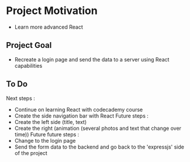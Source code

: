 # Project Motivation
- Learn more advanced React
## Project Goal
- Recreate a login page and send the data to a server using React capabilities 


## To Do
Next steps :
- Continue on learning React with codecademy course
- Create the side navigation bar with React
Future steps :
- Create the left side (title, text)
- Create the right (animation (several photos and text that change over time))
Future future steps :
- Change to the login page
- Send the form data to the backend and go back to the 'expressjs' side of the project